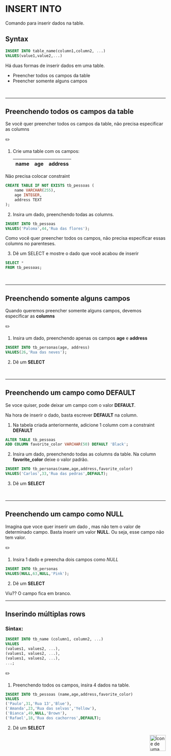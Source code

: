 # INSERT INTO
Comando para inserir dados na table.




## Syntax
```sql
INSERT INTO table_name(column1,column2, ...)
VALUES(value1,value2,...)
```



Há duas formas de inserir dados em uma table.

* Preencher todos os campos da table
* Preencher somente alguns campos

<br>
<hr>

## Preenchendo todos os campos da table
Se você quer preencher todos os campos da table, não precisa especificar as columns

:pencil2:

1. Crie uma table com os campos:

    | name | age | address |
    | ---  | --- | ------- |


Não precisa colocar constraint

```sql
CREATE TABLE IF NOT EXISTS tb_pessoas (
    name VARCHAR(255),
    age INTEGER,
    address TEXT
);
```

2. Insira um dado, preenchendo todas as columns.
```sql
INSERT INTO tb_pessoas
VALUES('Paloma',44,'Rua das flores');
```

Como você quer preencher todos os campos, não precisa especificar essas columns no parenteses.

3. Dê um SELECT e mostre o dado que você acabou de inserir
```sql
SELECT *
FROM tb_pessoas;
```
<br>
<hr>

## Preenchendo somente alguns campos
Quando queremos preencher somente alguns campos, devemos especificar as **columns**

:pencil2:

1. Insira um dado, preenchendo apenas os campos **age** e **address**
```sql
INSERT INTO tb_personas(age, address)
VALUES(26,'Rua das neves');
```

2. Dê um **SELECT**

<br>
<hr>

## Preenchendo um campo como DEFAULT
Se voce quiser, pode deixar um campo com o valor **DEFAULT**.

Na hora de inserir o dado, basta escrever **DEFAULT** na column.

1. Na tabela criada anteriormente, adicione 1 column com a constraint **DEFAULT**

```sql
ALTER TABLE tb_pessoas
ADD COLUMN favorite_color VARCHAR(50) DEFAULT 'Black';
```

2. Insira um dado, preenchendo todas as columns da table. Na column **favorite_color** deixe o valor padrão.

```sql
INSERT INTO tb_personas(name,age,address,favorite_color)
VALUES('Carlos',33,'Rua das pedras',DEFAULT);
```

3. Dê um **SELECT**

<br>
<hr>



## Preenchendo um campo como NULL
Imagina que voce quer inserir um dado , mas não tem o valor de determinado campo. Basta inserir um valor **NULL**. Ou seja, esse campo não tem valor.



:pencil2:

1. Insira 1 dado e preencha dois campos como *NULL*

```sql
INSERT INTO tb_personas
VALUES(NULL,63,NULL,'Pink');
```

2. Dê um **SELECT**

Viu?? O campo fica em branco.
<br>
<hr>

## Inserindo múltiplas rows

### Sintax:
```sql
INSERT INTO tb_name (column1, column2, ...)
VALUES
(values1, values2, ...),
(values1, values2, ...),
(values1, values2, ...),
...;
```

:pencil2:

1. Preenchendo todos os campos, insira 4 dados na table.

```sql
INSERT INTO tb_pessoas (name,age,address,favorite_color)
VALUES
('Paulo',31,'Rua 13','Blue'),
('Amanda',23,'Rua das selvas','Yellow'),
('Bianca',49,NULL,'Brown'),
('Rafael',18,'Rua dos cachorros',DEFAULT);
```

2. Dê um **SELECT**


<!-- Botão para o próximo resumo em ordem sequêncial -->
<a href="https://github.com/lGabrielDev/06.postgreSQL/blob/main/2.praticando/5.2.delete_from.md"><img alt="Ícone de uma seta apontada para direita, representando um link para a próxima página" src="https://cdn-icons-png.flaticon.com/512/8875/8875266.png" width="50px" height="50px" align="right"></a>
